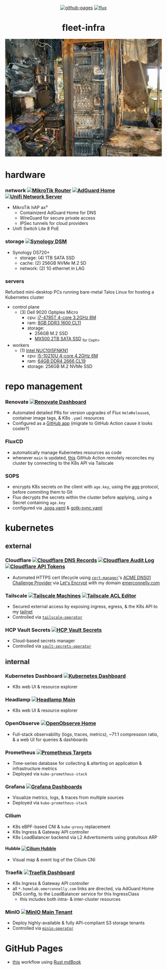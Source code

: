 <div align="center">

  [![github-pages](https://github.com/emerconnelly/fleet-infra/actions/workflows/github-pages.yaml/badge.svg)](https://github.com/emerconnelly/fleet-infra/actions/workflows/github-pages.yaml)
  [![flux](https://github.com/emerconnelly/fleet-infra/actions/workflows/flux.yaml/badge.svg?branch=main)](https://github.com/emerconnelly/fleet-infra/actions/workflows/flux.yaml)

  # fleet-infra

  ![homelab](.github/homelab.webp)

</div>

# hardware 

### network [![MikroTik Router](https://img.shields.io/badge/RouterOS-555?logo=mikrotik&logoColor=293239&labelColor=fff)](https://mikrotik.homelab.emerconnelly.com/) [![AdGuard Home](https://img.shields.io/badge/AdGuard_Home-555?logo=adguard&logoColor=68bc71&labelColor=000)](https://adguard.homelab.emerconnelly.com/) [![Unifi Network Server](https://img.shields.io/badge/Unifi_Network_Server-555?logo=ubiquiti&logoColor=fff&labelColor=0559c9)](https://unifi.homelab.emerconnelly.com/) 

- MikroTik hAP ax³
  - Containizerd AdGuard Home for DNS
  - WireGuard for secure private access
  - IPSec tunnels for cloud providers
- Unifi Switch Lite 8 PoE

### storage [![Synology DSM](https://img.shields.io/badge/Synology_DSM-555)](https://synology.homelab.emerconnelly.com/)

- Synology DS720+
  - storage: (4) 1TB SATA SSD
  - cache: (2) 256GB NVMe M.2 SD
  - network: (2) 1G ethernet in LAG

### servers 

Refurbed mini-desktop PCs running bare-metal Talos Linux for hosting a Kubernetes cluster

- control plane
  - (3) Dell 9020 Optiplex Micro
    - cpu: [i7-4785T 4-core 3.2GHz 8M](https://www.intel.com/content/www/us/en/products/sku/80814/intel-core-i74785t-processor-8m-cache-up-to-3-20-ghz/specifications.html)
    - ram: [8GB DDR3 1600 CL11](https://eu.crucial.com/memory/ddr3/ct102464bf160b)
    - storage:
      - 256GB M.2 SSD
      - [MX500 2TB SATA SSD](https://www.crucial.com/ssd/mx500/ct2000mx500ssd1) <sub>for Ceph></sub>
- workers
  - (1) [Intel NUC10I5FNKN1](https://mitxpc.com/products/bxnuc10i5fnkn1)
    - cpu: [i5-10210U 4-core 4.2GHz 6M](https://www.intel.com/content/www/us/en/products/sku/195436/intel-core-i510210u-processor-6m-cache-up-to-4-20-ghz/specifications.html)
    - ram: [64GB DDR4 2666 CL19](https://semiconductor.samsung.com/us/dram/module/sodimm/m471a4g43mb1-ctd)
    - storage: 256GB M.2 NVMe SSD

# repo management

### Renovate [![Renovate Dashboard](https://img.shields.io/badge/Dashboard-555?logo=renovate&logoColor=497b9c&labelColor=000)](https://developer.mend.io/github/emerconn/fleet-infra)

- Automated detailed PRs for version upgrades of Flux `HelmRelease`s, container image tags, & K8s `.yaml` resources
- Configured as a [GitHub app](https://github.com/apps/renovate) (migrate to GitHub Action cause it looks cooler?)

### FluxCD

- automatically manage Kubernetes resources as code
- whenever `main` is updated, [this](https://github.com/emerconnelly/fleet-infra/actions/workflows/flux-reconcile.yml) GitHub Action remotely reconciles my cluster by connecting to the K8s API via Tailscale

### SOPS

- encrypts K8s secrets on the client with `age.key`, using the [age](https://github.com/FiloSottile/age) protocol, before commiting them to Git
- Flux decrypts the secrets within the cluster before applying, using a Secret containing `age.key`
- configured via [.sops.yaml](https://github.com/emerconnelly/fleet-infra/blob/main/.sops.yaml) & [gotk-sync.yaml](k8s/flux/clusters/talos-cluster/flux-system/gotk-sync.yaml)

# kubernetes

## external

### Cloudflare [![Cloudflare DNS Records](https://img.shields.io/badge/DNS_Records-555?logo=cloudflare&logoColor=f38020&labelColor=000)](https://dash.cloudflare.com/923309f860b1a7e801fd81224c5f56c9/emerconnelly.com/dns/records) [![Cloudflare Audit Log](https://img.shields.io/badge/Audit_Log-555?logo=cloudflare&logoColor=f38020&labelColor=000)](https://dash.cloudflare.com/923309f860b1a7e801fd81224c5f56c9/audit-log) [![Cloudflare API Tokens](https://img.shields.io/badge/API_Tokens-555?logo=cloudflare&logoColor=f38020&labelColor=000)](https://dash.cloudflare.com/profile/api-tokens)

- Automated HTTPS cert lifecycle using [`cert-manager`](https://cert-manager.io/docs/installation/helm)'s [ACME DNS01 Challenge Provider](https://cert-manager.io/docs/configuration/acme/dns01) via [Let's Encrypt](https://letsencrypt.org) with my domain [emerconnelly.com](https://www.emerconnelly.com)

### Tailscale [![Tailscale Machines](https://img.shields.io/badge/Machines-555?logo=tailscale&logoColor=fff&labelColor=242424)](https://login.tailscale.com/admin/machines) [![Tailscale ACL Editor](https://img.shields.io/badge/ACL_Editor-555?logo=tailscale&logoColor=fff&labelColor=242424)](https://login.tailscale.com/admin/machines)

- Secured external access by exposing ingress, egress, & the K8s API to my [tailnet](https://tailscale.com/kb/1136/tailnet)
- Controlled via [`tailscale-operator`](https://tailscale.com/kb/1236/kubernetes-operator)

### HCP Vault Secrets [![HCP Vault Secrets](https://img.shields.io/badge/Vault_Secrets-555?logo=hashicorp&logoColor=fff&labelColor=000)](https://portal.cloud.hashicorp.com/services/secrets?project_id=c9dc34a9-87d7-4e2d-9a1c-3d3e759f8261)

- Cloud-based secrets manager
- Controlled via [`vault-secrets-operator`](https://github.com/hashicorp/vault-secrets-operator)

## internal

### Kubernetes Dashboard [![Kubernetes Dashboard](https://img.shields.io/badge/Dashboard-555?logo=kubernetes&logoColor=326ce5&labelColor=000)](https://k8s-dashboard.homelab.emerconnelly.com)

- K8s web UI & resource explorer

### Headlamp [![Headlamp Main](https://img.shields.io/badge/Main-555)](https://headlamp.homelab.emerconnelly.com/c/main)

- K8s web UI & resource explorer

### OpenObserve [![OpenObserve Home](https://img.shields.io/badge/Home-555)](https://openobserve.homelab.emerconnelly.com/web)

- Full-stack observability (logs, traces, metrics), ~71:1 compression ratio, & a web UI for queries & dashboards

### Prometheus [![Prometheus Targets](https://img.shields.io/badge/Targets-555?logo=prometheus&logoColor=e6522c&labelColor=000)](https://prometheus.homelab.emerconnelly.com/targets)

- Time-series database for collecting & alterting on application & infrastructure metrics
- Deployed via `kube-prometheus-stack`

### Grafana [![Grafana Dashboards](https://img.shields.io/badge/Dashboards-555?logo=grafana&logoColor=f46800&labelColor=000)](https://grafana.homelab.emerconnelly.com/dashboards)

- Visualize metrics, logs, & traces from multiple sources
- Deployed via `kube-prometheus-stack`

### Cilium

- K8s eBPF-based CNI & `kube-proxy` replacement
- K8s Ingress & Gateway API controller
- K8s LoadBalancer backend via L2 Advertisments using gratuitous ARP 

#### Hubble [![Cilium Hubble](https://img.shields.io/badge/Hubble-555?logo=cilium&logoColor=f9c31f&labelColor=000)](https://hubble.homelab.emerconnelly.com)

- Visual map & event log of the Cilium CNI

### Traefik [![Traefik Dashboard](https://img.shields.io/badge/Dashboard-555?logo=traefikproxy&logoColor=24a1c1&labelColor=000)](https://traefik.homelab.emerconnelly.com/dashboard/)

- K8s Ingress & Gateway API controller
- all `*.homelab.emerconnelly.com` links are directed, via AdGuard Home DNS config, to the LoadBalancer service for this IngressClass
  - this includes both intra- & inter-cluster resources

### MinIO [![MinIO Main Tenant](https://img.shields.io/badge/Main_Tenant-555?logo=minio&logoColor=c72e49&labelColor=000)](https://main.minio.homelab.emerconnelly.com)

- Deploy highly-available & fully API-compliant S3 storage tenants
- Controlled via [`minio-operator`](https://min.io/docs/minio/kubernetes/upstream/operations/installation.html)


# GitHub Pages

- [this](https://github.com/emerconnelly/fleet-infra/actions/workflows/github-pages.yml) workflow using [Rust mdBook](https://github.com/rust-lang/mdBook)
